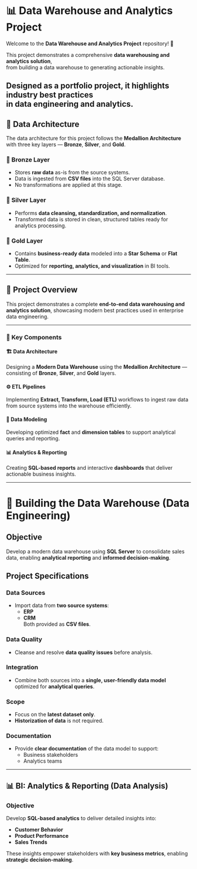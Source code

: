 # 📊 Data Warehouse and Analytics Project

Welcome to the **Data Warehouse and Analytics Project** repository! 🚀  

This project demonstrates a comprehensive **data warehousing and analytics solution**,  
from building a data warehouse to generating actionable insights.  

Designed as a **portfolio project**, it highlights **industry best practices**  
in data engineering and analytics.
---------------------
## 🧩 Data Architecture

The data architecture for this project follows the **Medallion Architecture** with three key layers — **Bronze**, **Silver**, and **Gold**.

### 🥉 Bronze Layer
- Stores **raw data** as-is from the source systems.  
- Data is ingested from **CSV files** into the SQL Server database.  
- No transformations are applied at this stage.

### 🥈 Silver Layer
- Performs **data cleansing, standardization, and normalization**.  
- Transformed data is stored in clean, structured tables ready for analytics processing.

### 🥇 Gold Layer
- Contains **business-ready data** modeled into a **Star Schema** or **Flat Table**.  
- Optimized for **reporting, analytics, and visualization** in BI tools.
-----------------------
## 📖 Project Overview

This project demonstrates a complete **end-to-end data warehousing and analytics solution**, showcasing modern best practices used in enterprise data engineering.

---

### 🧩 Key Components

#### 🏗️ Data Architecture  
Designing a **Modern Data Warehouse** using the **Medallion Architecture** — consisting of **Bronze**, **Silver**, and **Gold** layers.  

#### ⚙️ ETL Pipelines  
Implementing **Extract, Transform, Load (ETL)** workflows to ingest raw data from source systems into the warehouse efficiently.  

#### 🧮 Data Modeling  
Developing optimized **fact** and **dimension tables** to support analytical queries and reporting.  

#### 📊 Analytics & Reporting  
Creating **SQL-based reports** and interactive **dashboards** that deliver actionable business insights.

---
# 🚀 Building the Data Warehouse (Data Engineering)

## Objective
Develop a modern data warehouse using **SQL Server** to consolidate sales data, enabling **analytical reporting** and **informed decision-making**.

## Project Specifications

### Data Sources
- Import data from **two source systems**:
  - **ERP**
  - **CRM**  
  Both provided as **CSV files**.

### Data Quality
- Cleanse and resolve **data quality issues** before analysis.

### Integration
- Combine both sources into a **single, user-friendly data model** optimized for **analytical queries**.

### Scope
- Focus on the **latest dataset only**.
- **Historization of data** is not required.

### Documentation
- Provide **clear documentation** of the data model to support:
  - Business stakeholders
  - Analytics teams
-------------------
## 📊 BI: Analytics & Reporting (Data Analysis)

### Objective
Develop **SQL-based analytics** to deliver detailed insights into:

- **Customer Behavior**
- **Product Performance**
- **Sales Trends**

These insights empower stakeholders with **key business metrics**, enabling **strategic decision-making**.
